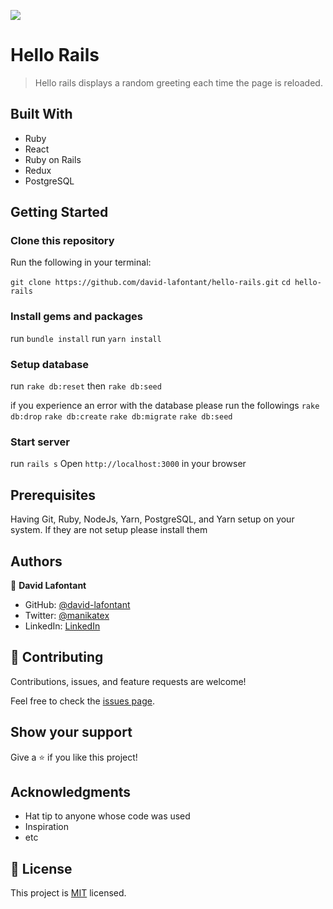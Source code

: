 ![](https://img.shields.io/badge/Microverse-blueviolet)

# Hello Rails

> Hello rails displays a random greeting each time the page is reloaded.


## Built With

- Ruby
- React
- Ruby on Rails
- Redux
- PostgreSQL

## Getting Started

### Clone this repository

Run the following in your terminal:

`git clone https://github.com/david-lafontant/hello-rails.git`
`cd hello-rails`

### Install gems and packages

run `bundle install`
run `yarn install`


### Setup database

run `rake db:reset` then `rake db:seed`

if you experience an error with the database please run the followings
`rake db:drop`
`rake db:create`
`rake db:migrate`
`rake db:seed`


### Start server
run `rails s`
Open `http://localhost:3000` in your browser

## Prerequisites

Having Git, Ruby, NodeJs, Yarn, PostgreSQL, and Yarn setup on your system.
If they are not setup please install them


## Authors

👤 **David Lafontant**

- GitHub: [@david-lafontant](https://github.com/david-lafontant)
- Twitter: [@manikatex](https://twitter.com/manikatex)
- LinkedIn: [LinkedIn](https://www.linkedin.com/in/david-lafontant)



## 🤝 Contributing

Contributions, issues, and feature requests are welcome!

Feel free to check the [issues page](https://github.com/david-lafontant/hello-rails/issues).

## Show your support

Give a ⭐️ if you like this project!

## Acknowledgments

- Hat tip to anyone whose code was used
- Inspiration
- etc

## 📝 License

This project is [MIT](./MIT.md) licensed.

